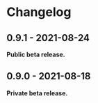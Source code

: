 # Changelog

## 0.9.1 - 2021-08-24

**Public beta release.**

## 0.9.0 - 2021-08-18

**Private beta release.**
